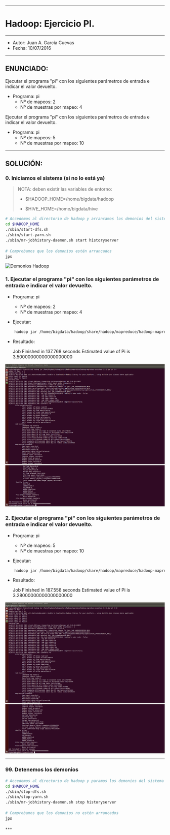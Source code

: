 ***
# Hadoop: Ejercicio PI.
***
- Autor: Juan A. García Cuevas
- Fecha: 10/07/2016

***

## ENUNCIADO:

Ejecutar el programa "pi" con los siguientes parámetros de entrada e indicar el valor devuelto.

- Programa: pi
    - Nº de mapeos:  2
    - Nº de muestras por mapeo: 4


Ejecutar el programa "pi" con los siguientes parámetros de entrada e indicar el valor devuelto.

- Programa: pi
    - Nº de mapeos:  5
    - Nº de muestras por mapeo: 10

***

## SOLUCIÓN:

### 0. Iniciamos el sistema (si no lo está ya)

>
>NOTA: deben existir las variables de entorno:
>
>- $HADOOP_HOME=/home/bigdata/hadoop
>
>- $HIVE_HOME=/home/bigdata/hive
>

```bash
# Accedemos al directorio de hadoop y arrancamos los demonios del sistema
cd $HADOOP_HOME
./sbin/start-dfs.sh
./sbin/start-yarn.sh
./sbin/mr-jobhistory-daemon.sh start historyserver

# Comprobamos que los demonios estén arrancados
jps
```

![Demonios Hadoop](images/DemoniosHadoop.png)

### 1. Ejecutar el programa "pi" con los siguientes parámetros de entrada e indicar el valor devuelto.

- Programa: pi
    - Nº de mapeos:  2
    - Nº de muestras por mapeo: 4

- Ejecutar:
```bash
    hadoop jar /home/bigdata/hadoop/share/hadoop/mapreduce/hadoop-mapreduce-examples-2.7.2.jar pi 2 4
```
- Resultado:

    Job Finished in 137.768 seconds
    Estimated value of Pi is 3.50000000000000000000

![PI_2_4_1](images/PI_2_4_1.png)
![PI_2_4_2](images/PI_2_4_2.png)


### 2. Ejecutar el programa "pi" con los siguientes parámetros de entrada e indicar el valor devuelto.

- Programa: pi
    - Nº de mapeos:  5
    - Nº de muestras por mapeo: 10

- Ejecutar:
```bash
    hadoop jar /home/bigdata/hadoop/share/hadoop/mapreduce/hadoop-mapreduce-examples-2.7.2.jar pi 5 10
```
- Resultado:

    Job Finished in 187.558 seconds
    Estimated value of Pi is 3.28000000000000000000

![PI_5_10_1](images/PI_5_10_1.png)
![PI_5_10_2](images/PI_5_10_2.png)

***

### 99. Detenemos los demonios

```bash
# Accedemos al directorio de hadoop y paramos los demonios del sistema
cd $HADOOP_HOME
./sbin/stop-dfs.sh
./sbin/stop-yarn.sh
./sbin/mr-jobhistory-daemon.sh stop historyserver

# Comprobamos que los demonios no estén arrancados
jps

***

